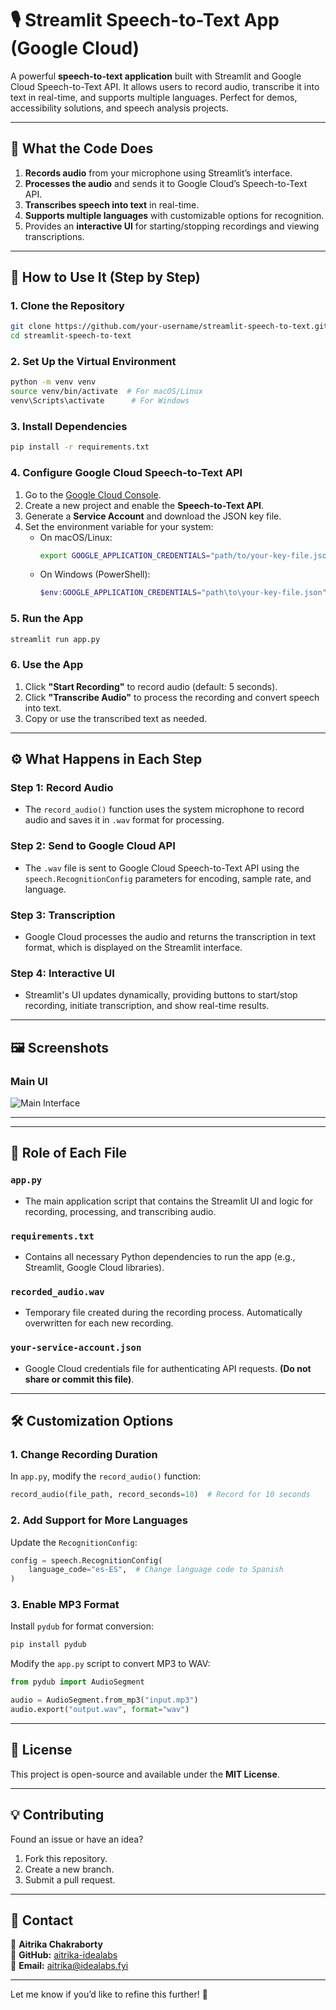 # 🎙️ Streamlit Speech-to-Text App (Google Cloud)

A powerful **speech-to-text application** built with Streamlit and Google Cloud Speech-to-Text API. It allows users to record audio, transcribe it into text in real-time, and supports multiple languages. Perfect for demos, accessibility solutions, and speech analysis projects.

---

## 🌟 What the Code Does

1. **Records audio** from your microphone using Streamlit’s interface.  
2. **Processes the audio** and sends it to Google Cloud’s Speech-to-Text API.  
3. **Transcribes speech into text** in real-time.  
4. **Supports multiple languages** with customizable options for recognition.  
5. Provides an **interactive UI** for starting/stopping recordings and viewing transcriptions.

---

## 🚀 How to Use It (Step by Step)

### 1. Clone the Repository
```bash
git clone https://github.com/your-username/streamlit-speech-to-text.git
cd streamlit-speech-to-text
```

### 2. Set Up the Virtual Environment
```bash
python -m venv venv
source venv/bin/activate  # For macOS/Linux
venv\Scripts\activate      # For Windows
```

### 3. Install Dependencies
```bash
pip install -r requirements.txt
```

### 4. Configure Google Cloud Speech-to-Text API
1. Go to the [Google Cloud Console](https://console.cloud.google.com/).
2. Create a new project and enable the **Speech-to-Text API**.
3. Generate a **Service Account** and download the JSON key file.
4. Set the environment variable for your system:
   - On macOS/Linux:
     ```bash
     export GOOGLE_APPLICATION_CREDENTIALS="path/to/your-key-file.json"
     ```
   - On Windows (PowerShell):
     ```powershell
     $env:GOOGLE_APPLICATION_CREDENTIALS="path\to\your-key-file.json"
     ```

### 5. Run the App
```bash
streamlit run app.py
```

### 6. Use the App
1. Click **"Start Recording"** to record audio (default: 5 seconds).
2. Click **"Transcribe Audio"** to process the recording and convert speech into text.
3. Copy or use the transcribed text as needed.

---

## ⚙️ What Happens in Each Step

### Step 1: **Record Audio**
- The `record_audio()` function uses the system microphone to record audio and saves it in `.wav` format for processing.

### Step 2: **Send to Google Cloud API**
- The `.wav` file is sent to Google Cloud Speech-to-Text API using the `speech.RecognitionConfig` parameters for encoding, sample rate, and language.

### Step 3: **Transcription**
- Google Cloud processes the audio and returns the transcription in text format, which is displayed on the Streamlit interface.

### Step 4: **Interactive UI**
- Streamlit's UI updates dynamically, providing buttons to start/stop recording, initiate transcription, and show real-time results.

---

## 🖼️ Screenshots

### Main UI
![Main Interface](https://github.com/user-attachments/assets/a7fdbcb3-ac88-478b-8a25-b69fb0beb987)

---
---

## 📂 Role of Each File

### `app.py`
- The main application script that contains the Streamlit UI and logic for recording, processing, and transcribing audio.

### `requirements.txt`
- Contains all necessary Python dependencies to run the app (e.g., Streamlit, Google Cloud libraries).

### `recorded_audio.wav`
- Temporary file created during the recording process. Automatically overwritten for each new recording.

### `your-service-account.json`
- Google Cloud credentials file for authenticating API requests. **(Do not share or commit this file)**.

---

## 🛠️ Customization Options

### 1. Change Recording Duration
In `app.py`, modify the `record_audio()` function:
```python
record_audio(file_path, record_seconds=10)  # Record for 10 seconds
```

### 2. Add Support for More Languages
Update the `RecognitionConfig`:
```python
config = speech.RecognitionConfig(
    language_code="es-ES",  # Change language code to Spanish
)
```

### 3. Enable MP3 Format
Install `pydub` for format conversion:
```bash
pip install pydub
```
Modify the `app.py` script to convert MP3 to WAV:
```python
from pydub import AudioSegment

audio = AudioSegment.from_mp3("input.mp3")
audio.export("output.wav", format="wav")
```

---

## 📝 License
This project is open-source and available under the **MIT License**.

---

## 💡 Contributing
Found an issue or have an idea?  
1. Fork this repository.  
2. Create a new branch.  
3. Submit a pull request.

---

## 📧 Contact
🔹 **Aitrika Chakraborty**  
🔹 **GitHub:** [aitrika-idealabs](https://github.com/aitrika-idealabs)  
🔹 **Email:** aitrika@idealabs.fyi  

---

Let me know if you’d like to refine this further! 🚀
